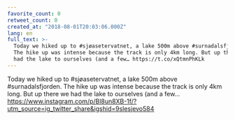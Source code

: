 ```yaml
---
favorite_count: 0
retweet_count: 0
created_at: "2018-08-01T20:03:06.000Z"
lang: en
full_text: >-
  Today we hiked up to #sjøasetervatnet, a lake 500m above #surnadalsfjorden.
  The hike up was intense because the track is only 4km long. But up there we
  had the lake to ourselves (and a few… https://t.co/xQtmnPhKLk
---
```


Today we hiked up to #sjøasetervatnet, a lake 500m above #surnadalsfjorden. The
hike up was intense because the track is only 4km long. But up there we had the
lake to ourselves (and a few…
<https://www.instagram.com/p/Bl8un8XB-1f/?utm_source=ig_twitter_share&igshid=9slesjevo584>
